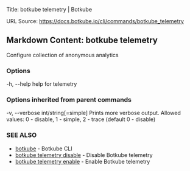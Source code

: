 Title: botkube telemetry | Botkube

URL Source: https://docs.botkube.io/cli/commands/botkube_telemetry

Markdown Content:
botkube telemetry[​](#botkube-telemetry"Directlinktobotkubetelemetry")
---------------------------------------------------------------------------

Configure collection of anonymous analytics

### Options[​](#options"DirectlinktoOptions")

-h, --help   help for telemetry

### Options inherited from parent commands[​](#options-inherited-from-parent-commands"DirectlinktoOptionsinheritedfromparentcommands")

-v, --verbose int/string[=simple]   Prints more verbose output. Allowed values: 0 - disable, 1 - simple, 2 - trace (default 0 - disable)

### SEE ALSO[​](#see-also"DirectlinktoSEEALSO")

*   [botkube](https://docs.botkube.io/cli/commands/botkube) - Botkube CLI
*   [botkube telemetry disable](https://docs.botkube.io/cli/commands/botkube_telemetry_disable) - Disable Botkube telemetry
*   [botkube telemetry enable](https://docs.botkube.io/cli/commands/botkube_telemetry_enable) - Enable Botkube telemetry

